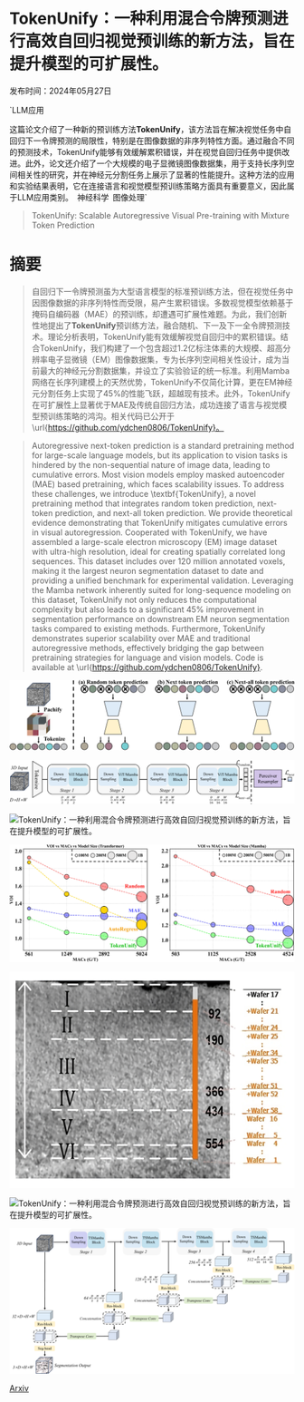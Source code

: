 # TokenUnify：一种利用混合令牌预测进行高效自回归视觉预训练的新方法，旨在提升模型的可扩展性。

发布时间：2024年05月27日

`LLM应用

这篇论文介绍了一种新的预训练方法**TokenUnify**，该方法旨在解决视觉任务中自回归下一令牌预测的局限性，特别是在图像数据的非序列特性方面。通过融合不同的预测技术，TokenUnify能够有效缓解累积错误，并在视觉自回归任务中提供改进。此外，论文还介绍了一个大规模的电子显微镜图像数据集，用于支持长序列空间相关性的研究，并在神经元分割任务上展示了显著的性能提升。这种方法的应用和实验结果表明，它在连接语言和视觉模型预训练策略方面具有重要意义，因此属于LLM应用类别。` `神经科学` `图像处理`

> TokenUnify: Scalable Autoregressive Visual Pre-training with Mixture Token Prediction

# 摘要

> 自回归下一令牌预测虽为大型语言模型的标准预训练方法，但在视觉任务中因图像数据的非序列特性而受限，易产生累积错误。多数视觉模型依赖基于掩码自编码器（MAE）的预训练，却遭遇可扩展性难题。为此，我们创新性地提出了**TokenUnify**预训练方法，融合随机、下一及下一全令牌预测技术。理论分析表明，TokenUnify能有效缓解视觉自回归中的累积错误。结合TokenUnify，我们构建了一个包含超过1.2亿标注体素的大规模、超高分辨率电子显微镜（EM）图像数据集，专为长序列空间相关性设计，成为当前最大的神经元分割数据集，并设立了实验验证的统一标准。利用Mamba网络在长序列建模上的天然优势，TokenUnify不仅简化计算，更在EM神经元分割任务上实现了45%的性能飞跃，超越现有技术。此外，TokenUnify在可扩展性上显著优于MAE及传统自回归方法，成功连接了语言与视觉模型预训练策略的鸿沟。相关代码已公开于\url{https://github.com/ydchen0806/TokenUnify}。

> Autoregressive next-token prediction is a standard pretraining method for large-scale language models, but its application to vision tasks is hindered by the non-sequential nature of image data, leading to cumulative errors. Most vision models employ masked autoencoder (MAE) based pretraining, which faces scalability issues. To address these challenges, we introduce \textbf{TokenUnify}, a novel pretraining method that integrates random token prediction, next-token prediction, and next-all token prediction. We provide theoretical evidence demonstrating that TokenUnify mitigates cumulative errors in visual autoregression. Cooperated with TokenUnify, we have assembled a large-scale electron microscopy (EM) image dataset with ultra-high resolution, ideal for creating spatially correlated long sequences. This dataset includes over 120 million annotated voxels, making it the largest neuron segmentation dataset to date and providing a unified benchmark for experimental validation. Leveraging the Mamba network inherently suited for long-sequence modeling on this dataset, TokenUnify not only reduces the computational complexity but also leads to a significant 45\% improvement in segmentation performance on downstream EM neuron segmentation tasks compared to existing methods. Furthermore, TokenUnify demonstrates superior scalability over MAE and traditional autoregressive methods, effectively bridging the gap between pretraining strategies for language and vision models. Code is available at \url{https://github.com/ydchen0806/TokenUnify}.

![TokenUnify：一种利用混合令牌预测进行高效自回归视觉预训练的新方法，旨在提升模型的可扩展性。](../../../paper_images/2405.16847/x1.png)

![TokenUnify：一种利用混合令牌预测进行高效自回归视觉预训练的新方法，旨在提升模型的可扩展性。](../../../paper_images/2405.16847/x2.png)

![TokenUnify：一种利用混合令牌预测进行高效自回归视觉预训练的新方法，旨在提升模型的可扩展性。](../../../paper_images/2405.16847/x3.png)

![TokenUnify：一种利用混合令牌预测进行高效自回归视觉预训练的新方法，旨在提升模型的可扩展性。](../../../paper_images/2405.16847/x4.png)

![TokenUnify：一种利用混合令牌预测进行高效自回归视觉预训练的新方法，旨在提升模型的可扩展性。](../../../paper_images/2405.16847/mec.png)

![TokenUnify：一种利用混合令牌预测进行高效自回归视觉预训练的新方法，旨在提升模型的可扩展性。](../../../paper_images/2405.16847/x5.png)

![TokenUnify：一种利用混合令牌预测进行高效自回归视觉预训练的新方法，旨在提升模型的可扩展性。](../../../paper_images/2405.16847/x6.png)

[Arxiv](https://arxiv.org/abs/2405.16847)